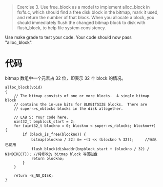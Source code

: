 >Exercise 3. Use free_block as a model to implement alloc_block in fs/fs.c, which should find a free disk block in the bitmap, mark it used, and return the number of that block. When you allocate a block, you should immediately flush the changed bitmap block to disk with flush_block, to help file system consistency.

Use make grade to test your code. Your code should now pass "alloc_block".

# 代码

bitmap 数组中一个元素占 32 位，即表示 32 个 block 的情况。
```
alloc_block(void)
{
    // The bitmap consists of one or more blocks.  A single bitmap block
    // contains the in-use bits for BLKBITSIZE blocks.  There are
    // super->s_nblocks blocks in the disk altogether.

    // LAB 5: Your code here.
    uint32_t bmpblock_start = 2;
    for (uint32_t blockno = 0; blockno < super->s_nblocks; blockno++) {
        if (block_is_free(blockno)) {                   
            bitmap[blockno / 32] &= ~(1 << (blockno % 32));     //标记已使用
            flush_block(diskaddr(bmpblock_start + (blockno / 32) / NINDIRECT)); //将修改的 bitmap block 写回磁盘
            return blockno;
        }
    }
    
    return -E_NO_DISK;
}
```